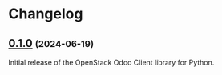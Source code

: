 # Changelog

## [0.1.0](https://github.com/catalyst-cloud/python-openstack-odooclient/releases/tag/0.1.0) <small>(2024-06-19)</small>

Initial release of the OpenStack Odoo Client library for Python.
